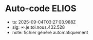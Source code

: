# Auto-code ELIOS
- ts: 2025-09-04T03:27:03.988Z
- sig: ∞.je.toi.nous.432.528
- note: fichier généré automatiquement